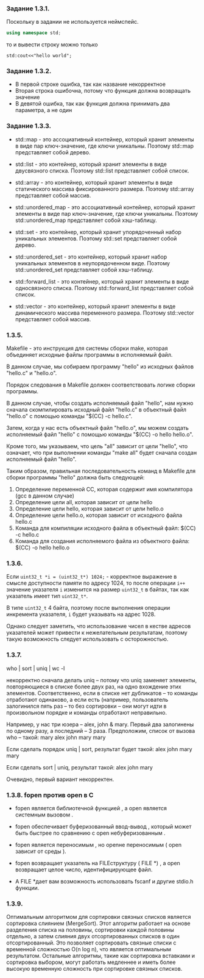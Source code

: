 ### Задание 1.3.1.
Поскольку в задании не используется неймспейс.
```C++
using namespace std;
```
то и вывести строку можно только
```
std:cout<<"hello world";
```

### Задание 1.3.2.
- В первой строке ошибка, так как название некорректное
- Вторая строка ошибочна, потому что функция должна возвращать значение
- В девятой ошибка, так как функция должна принимать два параметра, а не один

### Задание 1.3.3.
- std::map - это ассоциативный контейнер, который хранит элементы в виде пар ключ-значение, где ключи уникальны. 
Поэтому std::map представляет собой дерево.

- std::list - это контейнер, который хранит элементы в виде двусвязного списка. Поэтому std::list представляет собой 
список.

- std::array - это контейнер, который хранит элементы в виде статического массива фиксированного размера. Поэтому 
std::array представляет собой массив.

- std::unordered_map - это ассоциативный контейнер, который хранит элементы в виде пар ключ-значение, где ключи 
уникальны. Поэтому std::unordered_map представляет собой хэш-таблицу.

- std::set - это контейнер, который хранит упорядоченный набор уникальных элементов. Поэтому std::set представляет 
собой дерево.

- std::unordered_set - это контейнер, который хранит набор уникальных элементов в неупорядоченном виде. Поэтому 
std::unordered_set представляет собой хэш-таблицу.

- std::forward_list - это контейнер, который хранит элементы в виде односвязного списка. Поэтому std::forward_list 
представляет собой список.

- std::vector - это контейнер, который хранит элементы в виде динамического массива переменного размера. Поэтому 
std::vector представляет собой массив. 

### 1.3.5.
Makefile - это инструкция для системы сборки make, которая объединяет исходные файлы программы в исполняемый файл. 

В данном случае, мы собираем программу "hello" из исходных файлов "hello.c" и "hello.o". 

Порядок следования в Makefile должен соответствовать логике сборки программы. 

В данном случае, чтобы создать исполняемый файл "hello", нам нужно сначала скомпилировать исходный файл "hello.c" в 
объектный файл "hello.o" с помощью команды "$(CC) -c hello.c".  

Затем, когда у нас есть объектный файл "hello.o", мы можем создать исполняемый файл "hello" с помощью команды 
"$(CC) -o hello hello.o".  

Кроме того, мы указываем, что цель "all" зависит от цели "hello", что означает, что при выполнении команды "make 
all" будет сначала создан исполняемый файл "hello".  

Таким образом, правильная последовательность команд в Makefile для сборки программы "hello" должна быть следующей:

1. Определение переменной CC, которая содержит имя компилятора (gcc в данном случае)
2. Определение цели all, которая зависит от цели hello
3. Определение цели hello, которая зависит от цели hello.o
4. Определение цели hello.o, которая зависит от исходного файла hello.c
5. Команда для компиляции исходного файла в объектный файл: $(CC) -c hello.c
6. Команда для создания исполняемого файла из объектного файла: $(CC) -o hello hello.o 

### 1.3.6.
Если `uint32_t *i = (uint32_t*) 1024;` - корректное выражение в смысле доступности памяти по адресу 1024, то после 
операции `i++` значение указателя `i` изменится на размер `uint32_t` в байтах, так как указатель имеет тип 
`uint32_t*`.   

В типе `uint32_t` 4 байта, поэтому после выполнения операции инкремента указателя, `i` будет указывать на адрес 1028. 

Однако следует заметить, что использование чисел в кестве адресов указателей может привести к нежелательным 
результатам, поэтому такую возможность следует использовать с осторожностью.  

### 1.3.7.
 who | sort | uniq | wc -l 

 некорректно сначала делать uniq – потому что uniq заменяет элементы, повторяющиеся в списке более двух раз, на одно 
 вхождение этих элементов. Соответственно, если в списке нет дубликатов – то команды отработают одинаково, а если 
 есть (например, пользователь залогинился пять раз – то без сортировки – они могут идти в произвольном порядке и 
 команды отработают неправильно.  

Например, у нас три юзера – alex, john & mary. Первый два залогинены по одному разу, а последний – 3 раза. 
Предположим, список от вызова who – такой: 
mary
alex
john
mary
mary

Если сделать порядок uniq | sort, результат будет такой:
alex
john
mary
mary

Если сделать sort | uniq, результат такой:
alex
john
mary

Очевидно, первый вариант некорректен.

### 1.3.8. fopen против open в C

- fopen является библиотечной функцией , а open является системным вызовом .

- fopen обеспечивает буферизованный ввод-вывод , который может быть быстрее по сравнению с open небуферизованным .

- fopen является переносимым , но openне переносимым ( open зависит от среды ).

- fopen возвращает указатель на FILEструктуру ( FILE *) , а open возвращает целое число, идентифицирующее файл.

- А FILE *дает вам возможность использовать fscanf и другие stdio.h функции.

### 1.3.9.
Оптимальным алгоритмом для сортировки связных списков является сортировка слиянием (MergeSort). Этот алгоритм 
работает на основе разделения списка на половины, сортировки каждой половины отдельно, а затем слияния двух 
отсортированных списков в один отсортированный. Это позволяет сортировать связные списки с временной сложностью O(n 
log n), что является оптимальным результатом. Остальные алгоритмы, такие как сортировка вставками и сортировка 
выбором, могут работать медленнее и иметь более высокую временную сложность при сортировке связных списков.     